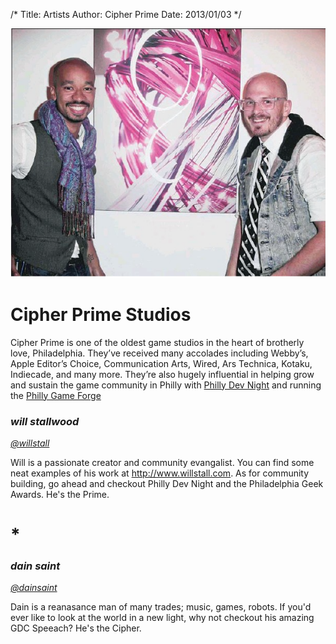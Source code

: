 /*
Title: Artists
Author: Cipher Prime
Date: 2013/01/03
*/

![Artists][Artists]
# Cipher Prime Studios
Cipher Prime is one of the oldest game studios in the heart of brotherly love, Philadelphia. They’ve received many accolades including Webby’s, Apple Editor’s Choice, Communication Arts, Wired, Ars Technica, Kotaku, Indiecade, and many more. They’re also hugely influential in helping grow and sustain the game community in Philly with [Philly Dev Night][] and running the [Philly Game Forge][]

### *will stallwood*
*[@willstall][]*

Will is a passionate creator and community evangalist. You can find some neat examples of his work at http://www.willstall.com. As for community building, go ahead and checkout Philly Dev Night and the Philadelphia Geek Awards. He's the Prime.


# *

### *dain saint*
*[@dainsaint][]*

Dain is a reanasance man of many trades; music, games, robots. If you'd ever like to look at the world in a new light, why not checkout his amazing GDC Speeach? He's the Cipher.



[Artists]: /content/img/artists.png

[@willstall]: http://www.twitter.com/willstall "William Stallwood"
[@dainsaint]: http://www.twitter.com/dainsaint "William Stallwood"

[Philly Game Forge]: http://www.phillygameforge.com "Philly Game Forge"
[Philly Dev Night]: http://www.phillydevnight.com "Philly Dev Night"